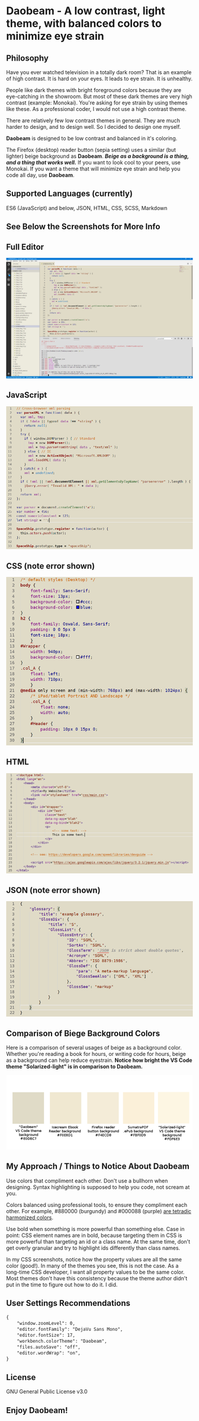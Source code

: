 # Daobeam - A low contrast, light theme, with balanced colors to minimize eye strain

## Philosophy
Have you ever watched television in a totally dark room? That is an example of high contrast. It is hard on your eyes. It leads to eye strain. It is unhealthy.

People like dark themes with bright foreground colors because they are eye-catching in the showroom. But most of these dark themes are very high contrast (example: Monokai). You're asking for eye strain by using themes like these. As a professional coder, I would not use a high contrast theme.

There are relatively few low contrast themes in general. They are much harder to design, and to design well. So I decided to design one myself.

**Daobeam** is designed to be low contrast and balanced in it's coloring. 

The Firefox (desktop) reader button (sepia setting) uses a similar (but lighter) beige background as **Daobeam**. **_Beige as a background is a thing, and a thing that works well._** If you want to look cool to your peers, use Monokai. If you want a theme that will minimize eye strain and help you code all day, use **Daobeam**.

## Supported Languages (currently)
ES6 (JavaScript) and below, JSON, HTML, CSS, SCSS, Markdown

## See Below the Screenshots for More Info

## Full Editor
!["Full Editor Screenshot"][6]

## JavaScript
!["JavaScript Screenshot"][1]

## CSS (note error shown)
!["CSS Screenshot"][2]

## HTML
!["HTML Screenshot"][3]

## JSON (note error shown)
!["JSON Screenshot"][4]

## Comparison of Biege Background Colors
Here is a comparison of several usages of beige as a background color. Whether you're reading a book for hours, or writing code for hours, beige as a background can help reduce eyestrain. **Notice how bright the VS Code theme "Solarized-light" is in comparison to Daobeam.**

!["Beige Colors Screenshot][5]

## My Approach / Things to Notice About **Daobeam**
Use colors that compliment each other. Don't use a bullhorn when designing. Syntax highlighting is supposed to help you code, not scream at you.

Colors balanced using professional tools, to ensure they compliment each other. For example, #880000 (burgundy) and #000088 (purple) [are tetradic harmonized colors][0].

Use bold when something is more powerful than something else. Case in point: CSS element names are in bold, because targeting them in CSS is more powerful than targeting an id or a class name. At the same time, don't get overly granular and try to highlight ids differently than class names.

In my CSS screenshots, notice how the property values are all the same color (good!). In many of the themes you see, this is not the case. As a long-time CSS developer, I want all property values to be the same color. Most themes don't have this consistency because the theme author didn't put in the time to figure out how to do it. I did.

## User Settings Recommendations
```
{
    "window.zoomLevel": 0,
    "editor.fontFamily": "DejaVu Sans Mono",
    "editor.fontSize": 17,
    "workbench.colorTheme": "Daobeam",
    "files.autoSave": "off",
    "editor.wordWrap": "on",
}
```

## License

GNU General Public License v3.0

[0]:https://www.sessions.edu/color-calculator/

[1]:https://raw.githubusercontent.com/76784/Daobeam/master/screenshots/javascript.png

[2]:https://raw.githubusercontent.com/76784/Daobeam/master/screenshots/css.png

[3]:https://raw.githubusercontent.com/76784/Daobeam/master/screenshots/html.png

[4]:https://raw.githubusercontent.com/76784/Daobeam/master/screenshots/json.png

[5]:https://raw.githubusercontent.com/76784/Daobeam/master/screenshots/beige-usages.png

[6]:https://raw.githubusercontent.com/76784/Daobeam/master/screenshots/full-editor.png

## Enjoy **Daobeam**!